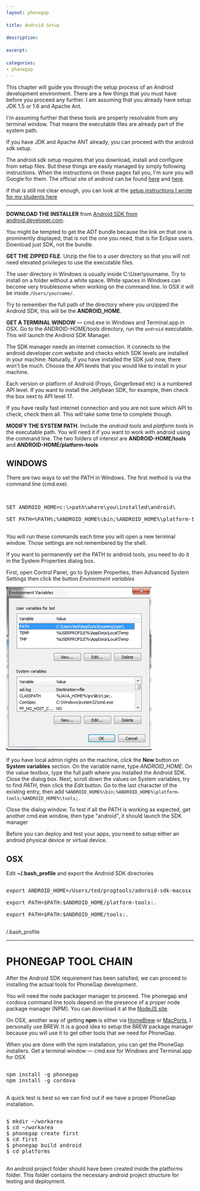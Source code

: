 ```yaml
---
layout: phonegap

title: Android Setup

description:

excerpt: 

categories:
- phonegap
---
```


This chapter will guide you through the setup process of an Android development environment. There are a few things that you must have before you proceed any further. I am assuming that you already have setup JDK 1.5 or 1.6 and Apache Ant.

I'm assuming further that these tools are properly resolvable from any terminal window. That means the executable files are already part of the system path.

If you have JDK and Apache ANT already, you can proceed with the android sdk setup.

The android sdk setup requires that you download, install and configure from setup files. But these things are easily managed by simply following instructions. When the instructions on these pages fail you, I'm sure you will Google for them. The official site of android can be found [here](http://developer.android.com/sdk/index.html) and [here](http://developer.android.com/sdk/index.html). 

If that is still not clear enough, you can look at the [setup instructions I wrote for my students here](https://docs.google.com/document/d/1AS8OoJJnRIIyEvi8lG6I8iF0PEt1-UolvQGtVevrJg4/edit?usp=sharing)

***

**DOWNLOAD THE INSTALLER** from [Android SDK from android.developer.com]( http://developer.android.com/sdk/index.html ).

You might be tempted to get the ADT bundle because the link on that one is prominently displayed, that is not the one you need, that is for Eclipse users. Download just SDK, not the bundle.

**GET THE ZIPPED FILE**. Unzip the file to a user directory so that you will not need elevated privileges to use the executable files. 

The user directory in Windows is usually inside C:\User\yourname\. Try to install on a folder without a white space. White spaces in Windows can become very troublesome when working on the command line. In OSX it will be inside <code class="codeblock">/Users/yourname/</code>.

Try to remember the full path of the directory where you unzipped the Android SDK, this will be the **ANDROID_HOME**. 

**GET A TERMINAL WINDOW** &mdash; cmd.exe in Windows and Terminal.app in OSX. Go to the ANDROID-HOME/tools directory, run the <code class="codeblock">android</code> executable. This will launch the Android SDK Manager. 

The SDK manager needs an internet connection. It connects to the android.developer.com website and checks which SDK levels are installed in your machine. Naturally, if you have installed the SDK just now, there won't be much. Choose the API levels that you would like to install in your machine.

Each version or platform of Android (Froyo, Gingerbread etc) is a numbered API level. If you want to install the Jellybean SDK, for example, then check the box next to API level 17. 

If you have really fast internet connection and you are not sure which API to check, check them all. This will take some time to complete though.

**MODIFY THE SYSTEM PATH**. Include the *android tools* and *platform tools* in the executable path. You will need it if you want to work with android using the command line. The two folders of interest are **ANDROID-HOME/tools** and **ANDROID-HOME/platform-tools**

## WINDOWS 

There are two ways to set the PATH in Windows. The first method is via the command line (cmd.exe).

<pre class='codeblock'> 

SET ANDROID_HOME=c:\>path\where\you\installed\android\
  
SET PATH=%PATH%;%ANDROID_HOME%\bin;%ANDROID_HOME%\platform-tools;%ANDROID_HOME%\tools;.

</pre>

You will run these commands each time you will open a new terminal window. Those settings are not remembered by the shell.

If you want to permanently set the PATH to android tools, you need to do it in the System Properties dialog box. 

First, open Control Panel, go to System Properties, then Advanced System Settings then click the button *Environment variables*

<img class="shadow" src="/img/windows-environment-variables.png">

If you have local admin rights on the machine, click the **New** button on **System variables** section. On the variable name, type *ANDROID_HOME*. On the value textbox, type the full path where you installed the Android SDK. Close the dialog box. Next, scroll down the values on System variables, try to find *PATH*, then click the *Edit* button. Go to the last character of the existing entry, then add <code class="codeblock">%ANDROID_HOME%\bin;%ANDROID_HOME%\platform-tools;%ANDROID_HOME%\tools;.</code>

Close the dialog window. To test if all the PATH is working as expected, get another cmd.exe window, then type "android", it should launch the SDK manager

Before you can deploy and test your apps, you need to setup either an android physical device or virtual device.

## OSX 

Edit **~/.bash_profile** and export the Android SDK directories

<pre class="codeblock">

export ANDROID_HOME=/Users/ted/progtools/adnroid-sdk-macosx

export PATH=$PATH:$ANDROID_HOME/platform-tools:.

export PATH=$PATH:$ANDROID_HOME/tools:.

</pre>

<div id='lst'>/.bash_profile</div>

***

# PHONEGAP TOOL CHAIN

After the Android SDK requirement has been satisfied, we can proceed to installing the actual tools for PhoneGap development.

You will need the node packager manager to proceed. The phonegap and cordova command line tools depend on the presence of a proper node package manager (NPM). You can download it at the [NodeJS site](http://nodejs.org). 

On OSX, another way of getting **npm** is either via [HomeBrew](http://brew.sh) or [MacPorts](http://macports.org), I personally use BREW. It is a good idea to setup the BREW package manager because you will use it to get other tools that we need for PhoneGap.

When you are done with the npm installation, you can get the PhoneGap installers. Get a terminal window &mdash; cmd.exe for Windows and Terminal.app for OSX

<pre class="codeblock">

npm install -g phonegap
npm install -g cordova

</pre>

A quick test is best so we can find out if we have a proper PhoneGap installation. 

<pre class="codeblock">

$ mkdir ~/workarea
$ cd ~/workarea
$ phonegap create first
$ cd first
$ phonegap build android
$ cd platforms

</pre>

An android project folder should have been created inside the platforms folder. This folder contains the necessary android project structure for testing and deployment.

